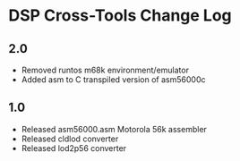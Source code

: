 # DSP Cross-Tools Change Log #

## 2.0
- Removed runtos m68k environment/emulator
- Added asm to C transpiled version of asm56000c

## 1.0
- Released asm56000.asm Motorola 56k assembler
- Released cldlod converter
- Released lod2p56 converter
